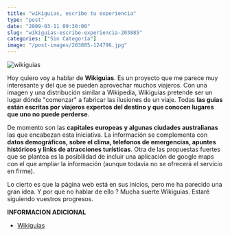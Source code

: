 ```yaml
---
title: "wikiguias, escribe tu experiencia"
type: "post"
date: "2009-03-11 09:30:00"
slug: "wikiguias-escribe-experiencia-203885"
categories: ["Sin Categoría"]
image: "/post-images/203885-124796.jpg"
---
```


 ![wikiguias](/post-images/203885-124796.jpg "wikiguias")

 Hoy quiero voy a hablar de **Wikiguias**. Es un proyecto que me parece muy interesante y del que se pueden aprovechar muchos viajeros. Con una imagen y una distribución similar a Wikipedia, Wikiguias pretende ser un lugar dónde "comenzar" a fabricar las ilusiones de un viaje. Todas **las guias están escritas por viajeros expertos del destino y que conocen lugares que uno no puede perderse**.

 De momento son las **capitales europeas y algunas ciudades australianas** las que encabezan esta iniciativa. La información se complementa con **datos demográficos, sobre el clima, telefonos de emergencias, apuntes históricos y links de atracciones turísticas**. Otra de las propuestas fuertes que se plantea es la posibilidad de incluir una aplicación de google maps con el que ampliar la información (aunque todavia no se ofrecerá el servicio en firme).

 Lo cierto es que la página web está en sus inicios, pero me ha parecido una gran idea. Y por que no hablar de ello ? Mucha suerte Wikiguias. Estaré siguiendo vuestros progresos.

 **INFORMACION ADICIONAL**

- [Wikiguias](http://www.wikiguias.org/index.php?title=Portada)